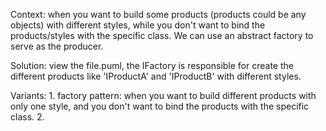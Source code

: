 Context: 
    when you want to build some products (products could be any objects) with 
    different styles, while you don't want to bind the products/styles with 
    the specific class. We can use an abstract factory to serve as the producer.

Solution: 
    view the file.puml, the IFactory is responsible for create the different 
    products like 'IProductA' and 'IProductB' with different styles.

Variants: 
    1. factory pattern: when you want to build different products with only one 
        style, and you don't want to bind the products with the specific class.
    2. 